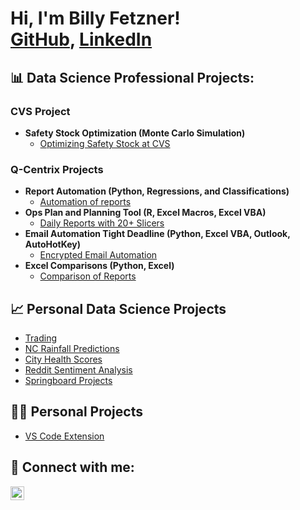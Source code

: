 <h1>Hi, I'm Billy Fetzner! <br/><a href="https://github.com/lilfetz22">GitHub</a>, <a href="https://www.linkedin.com/in/william-fetzner-480817269/">LinkedIn</a></h1>

<h2>📊 Data Science Professional Projects:</h2>

<h3> CVS Project </h3>

- <b>Safety Stock Optimization (Monte Carlo Simulation)</b>
  - [Optimizing Safety Stock at CVS](https://github.com/lilfetz22/Safety_Stock_Optimization)

<h3> Q-Centrix Projects </h3>

- <b>Report Automation (Python, Regressions, and Classifications)</b>
  - [Automation of reports](https://github.com/lilfetz22/QC_projects/tree/main/Report%20Automation)
- <b>Ops Plan and Planning Tool (R, Excel Macros, Excel VBA)</b>
  - [Daily Reports with 20+ Slicers](https://github.com/lilfetz22/QC_projects/tree/main/Ops%20Plan%20%26%20Planning%20Tool)
- <b>Email Automation Tight Deadline (Python, Excel VBA, Outlook, AutoHotKey)</b>
  - [Encrypted Email Automation](https://github.com/lilfetz22/QC_projects/tree/main/SFTP%20automation)
- <b>Excel Comparisons (Python, Excel)</b>
  - [Comparison of Reports](https://github.com/lilfetz22/QC_projects/tree/main/Excel%20Comparison)

<h2>📈 Personal Data Science Projects</h2>

- [Trading](https://github.com/lilfetz22/Trading)
- [NC Rainfall Predictions](https://github.com/lilfetz22/NCRainfallPredictions_CAP1)
- [City Health Scores](https://github.com/lilfetz22/Health_Scores_CAP2)
- [Reddit Sentiment Analysis](https://github.com/lilfetz22/Reddit_sentiment_analysis)
- [Springboard Projects](https://github.com/lilfetz22/Springboard_Project_Portfolio)


<h2>👨‍💻 Personal Projects</h2>

- [VS Code Extension](https://github.com/lilfetz22/vscode-notes)

<h2> 🤳 Connect with me:</h2>

[<img align="left" alt="WilliamFetzner | LinkedIn" width="22px" src="https://cdn.jsdelivr.net/npm/simple-icons@v3/icons/linkedin.svg" />][linkedin]

[linkedin]: https://linkedin.com/in/william-fetzner-480817269

